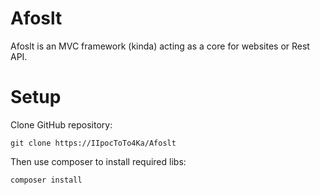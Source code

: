 # Afoslt

Afoslt is an MVC framework (kinda) acting as a core for websites or Rest API. 

# Setup

Clone GitHub repository:

    git clone https://IIpocToTo4Ka/Afoslt

Then use composer to install required libs:

    composer install
